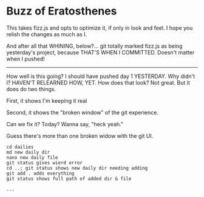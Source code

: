 # Buzz of Eratosthenes

This takes fizz.js and opts to optimize it, if only in look and feel.
I hope you relish the changes as much as I.

And after all that WHINING, below?...  git totally marked fizz.js as being
yesterday's project, because THAT'S WHEN I COMMITTED.  Doesn't matter when
I pushed!

---
How well is this going?  I should have pushed day 1 YESTERDAY.
Why didn't I?  HAVEN'T RELEARNED HOW, YET.  How does that look?
Not great.  But it does do two things.

First, it shows I'm keeping it real

Second, it shows the "broken window" of the git experience.

Can we fix it?  Today?  Wanna say, "heck yeah."

Guess there's more than one broken widow with the
git UI.

```
cd dailies
md new daily dir
nano new daily file
git status gives wierd error
cd ..; git status shows new daily dir needing adding
git add . adds everything
git status shows full path of added dir & file

...
```
